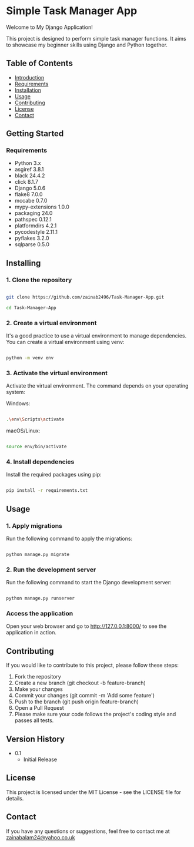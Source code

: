 # Simple Task Manager App

Welcome to My Django Application! 

This project is designed to perform simple task manager functions. It aims to showcase my beginner skills using Django and Python together.

## Table of Contents

- [Introduction](#introduction)
- [Requirements](#requirements)
- [Installation](#installation)
- [Usage](#usage)
- [Contributing](#contributing)
- [License](#license)
- [Contact](#contact)


## Getting Started

### Requirements

- Python 3.x
- asgiref 3.8.1
- black 24.4.2
- click 8.1.7
- Django 5.0.6
- flake8 7.0.0
- mccabe 0.7.0
- mypy-extensions 1.0.0
- packaging 24.0
- pathspec 0.12.1
- platformdirs 4.2.1
- pycodestyle 2.11.1
- pyflakes 3.2.0
- sqlparse 0.5.0

## Installing

### 1. Clone the repository
```bash

git clone https://github.com/zainab2496/Task-Manager-App.git

cd Task-Manager-App

```
### 2. Create a virtual environment
It's a good practice to use a virtual environment to manage dependencies. You can create a virtual environment using venv:
```bash

python -m venv env

```
### 3. Activate the virtual environment
Activate the virtual environment. The command depends on your operating system:

Windows:
```bash

.\env\Scripts\activate

```

macOS/Linux:
```bash

source env/bin/activate

```

### 4. Install dependencies
Install the required packages using pip:
```bash

pip install -r requirements.txt

```

## Usage

### 1. Apply migrations
Run the following command to apply the migrations:
```bash

python manage.py migrate

```

### 2. Run the development server
Run the following command to start the Django development server:
```bash

python manage.py runserver

```

### Access the application
Open your web browser and go to http://127.0.0.1:8000/ to see the application in action.

## Contributing
If you would like to contribute to this project, please follow these steps:

  1. Fork the repository
  2. Create a new branch (git checkout -b feature-branch)
  3. Make your changes
  4. Commit your changes (git commit -m 'Add some feature')
  5. Push to the branch (git push origin feature-branch)
  6. Open a Pull Request
  7. Please make sure your code follows the project's coding style and passes all tests.

## Version History
* 0.1
    * Initial Release

## License

This project is licensed under the MIT License - see the LICENSE file for details.

## Contact

If you have any questions or suggestions, feel free to contact me at zainabalam24@yahoo.co.uk 
